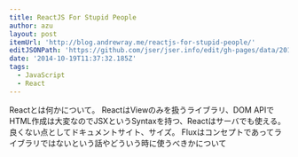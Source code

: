 ```yaml
---
title: ReactJS For Stupid People
author: azu
layout: post
itemUrl: 'http://blog.andrewray.me/reactjs-for-stupid-people/'
editJSONPath: 'https://github.com/jser/jser.info/edit/gh-pages/data/2014/10/index.json'
date: '2014-10-19T11:37:32.185Z'
tags:
  - JavaScript
  - React
---
```

Reactとは何かについて。
ReactはViewのみを扱うライブラリ、DOM APIでHTML作成は大変なのでJSXというSyntaxを持つ、Reactはサーバでも使える。
良くない点としてドキュメントサイト、サイズ。
Fluxはコンセプトであってライブラリではないという話やどういう時に使うべきかについて
